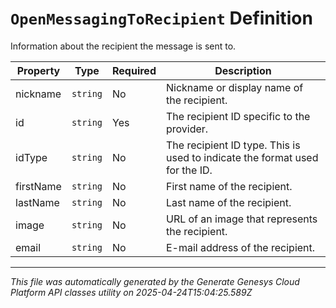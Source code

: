 # `OpenMessagingToRecipient` Definition

Information about the recipient the message is sent to.

| Property | Type | Required | Description |
|----------|------|----------|-------------|
| nickname | `string` | No | Nickname or display name of the recipient. |
| id | `string` | Yes | The recipient ID specific to the provider. |
| idType | `string` | No | The recipient ID type. This is used to indicate the format used for the ID. |
| firstName | `string` | No | First name of the recipient. |
| lastName | `string` | No | Last name of the recipient. |
| image | `string` | No | URL of an image that represents the recipient. |
| email | `string` | No | E-mail address of the recipient. |

---

*This file was automatically generated by the Generate Genesys Cloud Platform API classes utility on 2025-04-24T15:04:25.589Z*